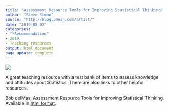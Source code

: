 ```yaml
---
title: "Assessment Resource Tools for Improving Statistical Thinking"
author: "Steve Simon"
source: "http://blog.pmean.com/artist/"
date: "2019-05-02"
categories:
- "*Recommendation"
- 2019
- Teaching resources
output: html_document
page_update: complete
---
```


![](http://www.pmean.com/images/19/artist01.png)

<div class="notes">

A great teaching resource with a test bank of items to assess knowledge and attitudes about Statistics. There are also links to other helpful resources.

Bob delMas. Assessment Resource Tools for Improving Statistical Thinking. Available in [html format][del1].

[del1]: https://apps3.cehd.umn.edu/artist/index.html

</div>




